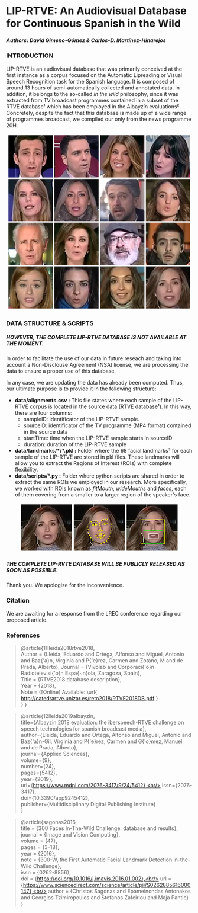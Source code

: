 # LIP-RTVE: An Audiovisual Database for Continuous Spanish in the Wild
##### Authors: David Gimeno-Gómez & Carlos-D. Martínez-Hinarejos

### INTRODUCTION
LIP-RTVE is an audiovisual database that was primarily conceived at the first instance as a corpus focused on the Automatic Lipreading or Visual Speech Recognition task for the Spanish language. It is composed of around 13 hours of semi-automatically collected and annotated data. In addition, it belongs to the so-called _in the wild_ philosophy, since it was extracted from TV broadcast programmes contained in a subset of the RTVE database¹ which has been employed in the Albayzín evaluations². Concretely, despite the fact that this database is made up of a wide range of programmes broadcast, we compiled our only from the news programme 20H.

<p align="center">
  <img src="https://github.com/david-gimeno/LIP-RTVE/blob/main/docs/samples_corpus.png" width="500" alt="An extract of LIP-RTVE samples"/>
</p>

### DATA STRUCTURE & SCRIPTS
##### HOWEVER, THE COMPLETE LIP-RTVE DATABASE IS NOT AVAILABLE AT THE MOMENT.
In order to facilitate the use of our data in future reseach and taking into account a Non-Disclouse Agreement (NSA) license, we are
processing the data to ensure a proper use of this database.

In any case, we are updating the data has already been computed. Thus, our ultimate purpose is to provide it in the following structure:

- **data/alignments.csv :** This file states where each sample of the LIP-RTVE corpus is located in the source data (RTVE database¹). In this way, there are four columns:
     - sampleID: identificator of the LIP-RTVE sample.
     - sourceID: identificator of the TV programme (MP4 format) contained in the source data
     - startTime: time when the LIP-RTVE sample starts in sourceID
     - duration: duration of the LIP-RTVE sample
- **data/landmarks/\*/\*.pkl :** Folder where the 68 facial landmarks³ for each sample of the LIP-RTVE are stored in pkl files. These landmarks will allow you to extract the Regions of Interest (ROIs) with complete flexibility.
- **data/scripts/\*.py :** Folder where python scripts are shared in order to extract the same ROIs we employed in our research. More specifically, we worked with ROIs known as _fitMouth_, _wideMouths_ and _faces_, each of them covering from a smaller to a larger region of the speaker's face.

<p align="center">
  <img src="https://github.com/david-gimeno/LIP-RTVE/blob/main/docs/roi_extraction_process.png" alt="The ROI extraction process and the different ROIs employed in our research"/>
</p>

##### THE COMPLETE LIP-RVTE DATABASE WILL BE PUBLICLY RELEASED AS SOON AS POSSIBLE.

Thank you. We apologize for the inconvenience.

### Citation
We are awaiting for a response from the LREC conference regarding our proposed article.

### References

> @article{11lleida2018rtve2018,<br/>
     Author = {Lleida, Eduardo and Ortega, Alfonso and Miguel, Antonio and Baz{\'a}n, Virginia and P{\'e}rez, Carmen and Zotano, M and de Prada, Alberto},
     Journal = {Vivolab and Corporaci{\'o}n Radiotelevisi{\'o}n Espa{\~n}ola, Zaragoza, Spain},<br/>
     Title = {RTVE2018 database description},<br/>
     Year = {2018},<br/>
     Note = {[Online] Available: \url{ http://catedrartve.unizar.es/reto2018/RTVE2018DB.pdf }<br/>
   }
}

> @article{12lleida2019albayzin,<br/>
     title={Albayzin 2018 evaluation: the iberspeech-RTVE challenge on speech technologies for spanish broadcast media},<br/>
     author={Lleida, Eduardo and Ortega, Alfonso and Miguel, Antonio and Baz{\'a}n-Gil, Virginia and P{\'e}rez, Carmen and G{\'o}mez, Manuel and de Prada, Alberto},<br/>
     journal={Applied Sciences},<br/>
     volume={9},<br/>
     number={24},<br/>
     pages={5412},<br/>
     year={2019},<br/>
     url={https://www.mdpi.com/2076-3417/9/24/5412},<br/>
     issn={2076-3417},<br/>
     doi={10.3390/app9245412},<br/>
     publisher={Multidisciplinary Digital Publishing Institute}<br/>
   }

> @article{sagonas2016,<br/>
     title = {300 Faces In-The-Wild Challenge: database and results},<br/>
     journal = {Image and Vision Computing},<br/>
     volume = {47},<br/>
     pages = {3-18},<br/>
     year = {2016},<br/>
     note = {300-W, the First Automatic Facial Landmark Detection in-the-Wild Challenge},<br/>
     issn = {0262-8856},<br/>
     doi = {https://doi.org/10.1016/j.imavis.2016.01.002},<br/>
     url = {https://www.sciencedirect.com/science/article/pii/S0262885616000147},<br/>
     author = {Christos Sagonas and Epameinondas Antonakos and Georgios Tzimiropoulos and Stefanos Zafeiriou and Maja Pantic}<br/>
   }
